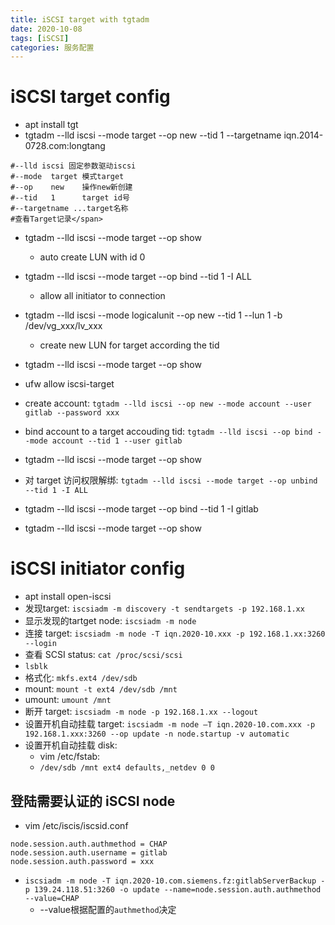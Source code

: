 ```yaml
---
title: iSCSI target with tgtadm
date: 2020-10-08
tags: [iSCSI]
categories: 服务配置
---
```


# iSCSI target config
- apt install tgt
- tgtadm --lld iscsi --mode target --op new --tid 1 --targetname iqn.2014-0728.com:longtang
```shell
#--lld iscsi 固定参数驱动iscsi
#--mode  target 模式target
#--op    new    操作new新创建
#--tid   1      target id号
#--targetname ...target名称
#查看Target记录</span>
```
- tgtadm --lld iscsi --mode target --op show
    - auto create LUN with id 0
- tgtadm --lld iscsi --mode target --op bind --tid 1 -I ALL
    - allow all initiator to connection
- tgtadm --lld iscsi --mode logicalunit --op new --tid 1 --lun 1 -b /dev/vg_xxx/lv_xxx
    - create new LUN for target according the tid
- tgtadm --lld iscsi --mode target --op show
- ufw allow iscsi-target

- create account: `tgtadm --lld iscsi --op new --mode account --user gitlab --password xxx`
- bind account to a target accouding tid: `tgtadm --lld iscsi --op bind --mode account --tid 1 --user gitlab`
- tgtadm --lld iscsi --mode target --op show
- 对 target 访问权限解绑: `tgtadm --lld iscsi --mode target --op unbind --tid 1 -I ALL`
- tgtadm --lld iscsi --mode target --op bind --tid 1 -I gitlab
- tgtadm --lld iscsi --mode target --op show

# iSCSI initiator config
- apt install open-iscsi
- 发现target: `iscsiadm -m discovery -t sendtargets -p 192.168.1.xx`
- 显示发现的tartget node: `iscsiadm -m node`
- 连接 target: `iscsiadm -m node -T iqn.2020-10.xxx -p 192.168.1.xx:3260 --login`
- 查看 SCSI status: `cat /proc/scsi/scsi`
- `lsblk`
- 格式化: `mkfs.ext4 /dev/sdb`
- mount: `mount -t ext4 /dev/sdb /mnt`
- umount: `umount /mnt`
- 断开 target: `iscsiadm -m node -p 192.168.1.xx --logout`
- 设置开机自动挂载 target: `iscsiadm -m node –T iqn.2020-10.com.xxx -p 192.168.1.xxx:3260 --op update -n node.startup -v automatic`
- 设置开机自动挂载 disk:
    - vim /etc/fstab:
    - `/dev/sdb /mnt ext4 defaults,_netdev 0 0`

## 登陆需要认证的 iSCSI node
- vim /etc/iscis/iscsid.conf
```shell
node.session.auth.authmethod = CHAP
node.session.auth.username = gitlab
node.session.auth.password = xxx
```
- `iscsiadm -m node -T iqn.2020-10.com.siemens.fz:gitlabServerBackup -p 139.24.118.51:3260 -o update --name=node.session.auth.authmethod --value=CHAP`
    - --value根据配置的`authmethod`决定